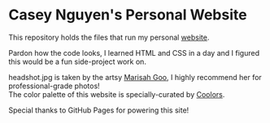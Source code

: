 # Casey Nguyen's Personal Website

This repository holds the files that run my personal [website](https://caseynguyen.github.io/).

Pardon how the code looks, I learned HTML and CSS in a day and I figured this would be a fun side-project work on.

headshot.jpg is taken by the artsy [Marisah Goo](https://www.linkedin.com/in/marisahgoo/), I highly recommend her for professional-grade photos!<br>
The color palette of this website is specially-curated by [Coolors](https://coolors.co/).

Special thanks to GitHub Pages for powering this site!
